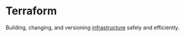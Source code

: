 # Terraform
Building, changing, and versioning [infrastructure](../devops/infrastructure.md) safely and efficiently. 